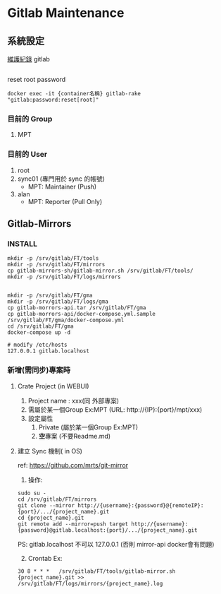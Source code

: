 # Gitlab Maintenance


## 系統設定 
[維護紀錄](log.md)
gitlab
```
```
reset root password
```
docker exec -it {container名稱} gitlab-rake "gitlab:password:reset[root]"
```

### 目前的 Group 
1. MPT

### 目前的 User 

1. root  		
2. sync01 	(專門用於 sync 的帳號)
	* MPT: Maintainer (Push)
3. alan
	* MPT: Reporter (Pull Only)


## Gitlab-Mirrors 

### INSTALL
```
mkdir -p /srv/gitlab/FT/tools
mkdir -p /srv/gitlab/FT/mirrors
cp gitlab-mirrors-sh/gitlab-mirror.sh /srv/gitlab/FT/tools/
mkdir -p /srv/gitlab/FT/logs/mirrors


mkdir -p /srv/gitlab/FT/gma
mkdir -p /srv/gitlab/FT/logs/gma
cp gitlab-morrors-api.tar /srv/gitlab/FT/gma
cp gitlab-morrors-api/docker-compose.yml.sample /srv/gitlab/FT/gma/docker-compose.yml
cd /srv/gitlab/FT/gma
docker-compose up -d

# modify /etc/hosts
127.0.0.1 gitlab.localhost

```

### 新增(需同步)專案時 

1. Crate Project (in WEBUI)
	1. Project name : xxx(同 外部專案) 
	2. 需屬於某一個Group Ex:MPT   (URL: http://{IP}:{port}/mpt/xxx)
	3. 設定屬性
		1. Private (屬於某一個Group Ex:MPT)
		2. **空**專案 (不要Readme.md)

2. 建立 Sync 機制( in OS) 

	ref: https://github.com/mrts/git-mirror
	
	1. 操作:
	```
	sudo su -
	cd /srv/gitlab/FT/mirrors
	git clone --mirror http://{username}:{password}@{remoteIP}:{port}/.../{project_name}.git
	cd {project_name}.git
	git remote add --mirror=push target http://{username}:{password}@gitlab.localhost:{port}/.../{project_name}.git
	```
	PS: gitlab.localhost 不可以 127.0.0.1 (否則 mirror-api docker會有問題)

	2. Crontab Ex:
	```
	30 8 * * *   /srv/gitlab/FT/tools/gitlab-mirror.sh {project_name}.git >> /srv/gitlab/FT/logs/mirrors/{project_name}.log
	```
